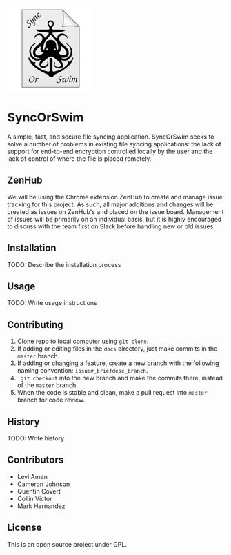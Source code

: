 <img src="source/logo/syncOrSwimLogo.png" width="200px" height="200px" alt="SyncOrSwimLogo" />

# SyncOrSwim
A simple, fast, and secure file syncing application. SyncOrSwim seeks to solve a number of problems in existing file syncing applications: the lack of support for end-to-end encryption controlled locally by the user and the lack of control of where the file is placed remotely.

## ZenHub
We will be using the Chrome extension ZenHub to create and manage issue tracking for this project. As such, all major additions and changes
will be created as issues on ZenHub's and placed on the issue board. Management of issues will be primarily on an individual basis, but it
is highly encouraged to discuss with the team first on Slack before handling new or old issues.

## Installation
TODO: Describe the installation process

## Usage
TODO: Write usage instructions

## Contributing
1. Clone repo to local computer using `git clone`.
2. If adding or editing files in the `docs` directory, just make commits in the `master` branch.
3. If adding or changing a feature, create a new branch with the following naming convention: `issue#_briefdesc_branch`.
4. ` git checkout` into the new branch and make the commits there, instead of the `master` branch.
5. When the code is stable and clean, make a pull request into `master` branch for code review.

## History
TODO: Write history

## Contributors
* Levi Amen
* Cameron Johnson
* Quentin Covert
* Collin Victor
* Mark Hernandez

## License
This is an open source project under GPL.
